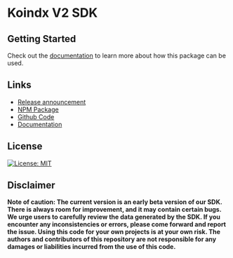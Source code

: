 # Koindx V2 SDK

## Getting Started
Check out the [documentation](https://docs.koindx.com/sdk/v2-sdk/overview) to learn more about how this package can be used.

## Links

- [Release announcement](https://blog.koindx.com/koindx-v2-sdk-release)
- [NPM Package](https://www.npmjs.com/package/@koindx/v2-sdk)
- [Github Code](https://github.com/koindx/v2-sdk)
- [Documentation](https://docs.koindx.com/sdk/v2-sdk/overview)

## License

[![License: MIT](https://img.shields.io/badge/License-MIT-yellow.svg)](LICENSE.md)

## Disclaimer

**Note of caution: The current version is an early beta version of our SDK. There is always room for improvement, and it may contain certain bugs. We urge users to carefully review the data generated by the SDK. If you encounter any inconsistencies or errors, please come forward and report the issue. Using this code for your own projects is at your own risk. The authors and contributors of this repository are not responsible for any damages or liabilities incurred from the use of this code.**